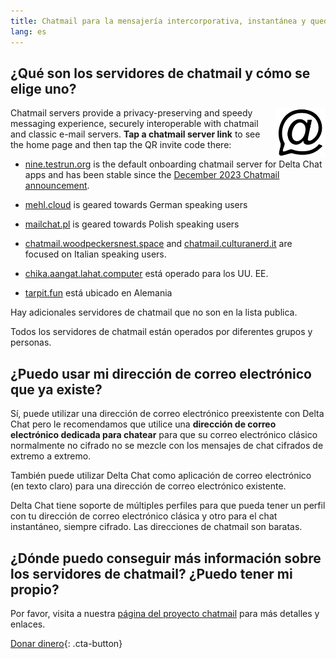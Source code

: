 ```yaml
---
title: Chatmail para la mensajería intercorporativa, instantánea y quedando de privacidad. 
lang: es
---
```



## ¿Qué son los servidores de chatmail y cómo se elige uno?

<img alt="Chatmail logo" src="../assets/logos/chatmail.svg" width="80" style="float:right;" />

Chatmail servers provide a privacy-preserving and speedy messaging experience, 
securely interoperable with chatmail and classic e-mail servers. 
**Tap a chatmail server link** to see the home page and then tap the QR invite code there: 

- [nine.testrun.org](https://nine.testrun.org) is the default onboarding chatmail server
  for Delta Chat apps and has been stable since the [December 2023 Chatmail announcement](https://delta.chat/en/2023-12-13-chatmail).

- [mehl.cloud](https://mehl.cloud) is geared towards German speaking
  users 

- [mailchat.pl](https://mailchat.pl) is geared towards Polish speaking users

- [chatmail.woodpeckersnest.space](https://chatmail.woodpeckersnest.space/)
  and [chatmail.culturanerd.it](https://chatmail.culturanerd.it)
  are focused on Italian speaking users.

- [chika.aangat.lahat.computer](https://chika.aangat.lahat.computer/)
  está operado para los UU. EE.

- [tarpit.fun](https://tarpit.fun) está ubicado en Alemania


Hay adicionales servidores  de chatmail que no son en la lista publica.

Todos los servidores de chatmail están operados por diferentes grupos y personas.


## ¿Puedo usar mi dirección de correo electrónico que ya existe?

Sí, puede utilizar una dirección de correo electrónico preexistente con Delta Chat
pero le recomendamos que utilice una **dirección de correo electrónico dedicada para chatear**
para que su correo electrónico clásico normalmente no cifrado no se mezcle 
con los mensajes de chat cifrados de extremo a extremo. 

También puede utilizar Delta Chat como aplicación de correo electrónico (en texto claro) para una dirección de correo electrónico existente. 

Delta Chat tiene soporte de múltiples perfiles para que pueda tener 
un perfil con tu dirección de correo electrónico clásica
y otro para el chat instantáneo, siempre cifrado. 
Las direcciones de chatmail son baratas. 

## ¿Dónde puedo conseguir más información sobre los servidores de chatmail? ¿Puedo tener mi propio?

Por favor, visita a nuestra [página del proyecto chatmail](https://chatmail.at)
para más detalles y enlaces.

[Donar dinero](donate){: .cta-button}
